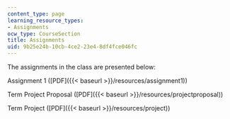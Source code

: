 ```yaml
---
content_type: page
learning_resource_types:
- Assignments
ocw_type: CourseSection
title: Assignments
uid: 9b25e24b-10cb-4ce2-23e4-8df4fce046fc
---
```


The assignments in the class are presented below:

Assignment 1 ([PDF]({{< baseurl >}}/resources/assignment1))

Term Project Proposal ([PDF]({{< baseurl >}}/resources/projectproposal))

Term Project ([PDF]({{< baseurl >}}/resources/project))